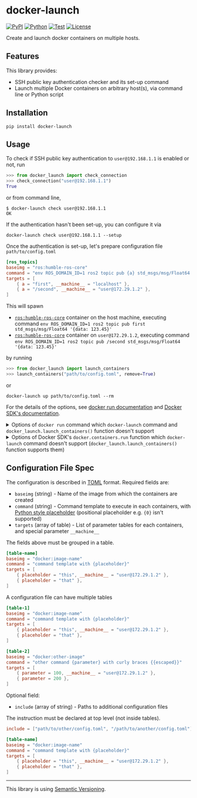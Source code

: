 # docker-launch

[![PyPI](https://img.shields.io/pypi/v/docker-launch.svg?label=PyPI&style=flat-square)](https://pypi.org/pypi/docker-launch/)
[![Python](https://img.shields.io/pypi/pyversions/docker-launch.svg?label=Python&color=yellow&style=flat-square)](https://pypi.org/pypi/docker-launch/)
[![Test](https://img.shields.io/github/actions/workflow/status/necst-telescope/neclib/test.yml?branch=main&logo=github&label=Test&style=flat-square)](https://github.com/necst-telescope/docker-launch/actions)
[![License](https://img.shields.io/badge/license-MIT-blue.svg?label=License&style=flat-square)](https://github.com/necst-telescope/docker-launch/blob/main/LICENSE)

Create and launch docker containers on multiple hosts.

## Features

This library provides:

- SSH public key authentication checker and its set-up command
- Launch multiple Docker containers on arbitrary host(s), via command line or Python script

## Installation

```shell
pip install docker-launch
```

## Usage

To check if SSH public key authentication to `user@192.168.1.1` is enabled or not, run

```python
>>> from docker_launch import check_connection
>>> check_connection("user@192.168.1.1")
True
```

or from command line,

```shell
$ docker-launch check user@192.168.1.1
OK
```

If the authentication hasn't been set-up, you can configure it via

```shell
docker-launch check user@192.168.1.1 --setup
```

Once the authentication is set-up, let's prepare configuration file `path/to/config.toml`

```toml
[ros_topics]
baseimg = "ros:humble-ros-core"
command = "env ROS_DOMAIN_ID=1 ros2 topic pub {a} std_msgs/msg/Float64 '{{data: 123.45}}'"
targets = [
    { a = "first", __machine__ = "localhost" },
    { a = "/second", __machine__ = "user@172.29.1.2" },
]
```

This will spawn

- [`ros:humble-ros-core`](https://hub.docker.com/_/ros) container on the host machine, executing command `env ROS_DOMAIN_ID=1 ros2 topic pub first std_msgs/msg/Float64 '{data: 123.45}'`
- [`ros:humble-ros-core`](https://hub.docker.com/_/ros) container on `user@172.29.1.2`, executing command `env ROS_DOMAIN_ID=1 ros2 topic pub /second std_msgs/msg/Float64 '{data: 123.45}'`

by running

```python
>>> from docker_launch import launch_containers
>>> launch_containers("path/to/config.toml", remove=True)
```

or

```shell
docker-launch up path/to/config.toml --rm
```

For the details of the options, see [docker run documentation](https://docs.docker.com/engine/reference/commandline/run/) and [Docker SDK's documentation](https://docker-py.readthedocs.io/en/stable/containers.html#docker.models.containers.ContainerCollection.run).

<details><summary>Options of <code>docker run</code> command which <code>docker-launch</code> command and <code>docker_launch.launch_containers()</code> function doesn't support</summary>

- `--attach`, `-a`
- `--cgroupns`
- `--cidfile`
- `--detach`, `-d` (always `True`)
- `--detach-keys`
- `--disable-content-trust`
- `--env-file`
- `--expose`
- `--gpus`
- `-h` (use `--hostname` instead)
- `--interactive`, `-i`
- `--ip`
- `--ip6`
- `--label-file`
- `--link-local-ip`
- `--log-driver`
- `--log-opt`
- `--mount`
- `--net` (only `bridge`, `none`, `host`, and `container:<name|id>` are supported)
- `--net-alias`
- `--network` (only `bridge`, `none`, `host`, and `container:<name|id>` are supported)
- `--network-alias`
- `--no-healthcheck`
- `--pull`
- `--sig-proxy`
- `--stop-timeout`
- `--ulimit`
- `-v` (use `--volume` instead)

</details>
<details><summary>Options of Docker SDK's <code>docker.containers.run</code> function which <code>docker-launch</code> command doesn't support (<code>docker_launch.launch_containers()</code> function supports them)</summary>

- `auto_remove`
- `device_requests`
- `init_path`
- `log_config`
- `lxc_conf`
- `mounts`
- `nano_cpus`
- `network`
- `network_disabled`
- `stdin_open`
- `stdout`
- `stderr`
- `stream`
- `ulimits`
- `use_config_proxy`
- `version`

</details>

## Configuration File Spec

The configuration is described in [TOML](https://toml.io/en/) format.
Required fields are:

- `baseimg` (string) - Name of the image from which the containers are created
- `command` (string) - Command template to execute in each containers, with [Python style placeholder](https://docs.python.org/3/library/string.html#format-string-syntax) (positional placeholder e.g. `{0}` isn't supported)
- `targets` (array of table) - List of parameter tables for each containers, and special parameter `__machine__`

The fields above must be grouped in a table.

```toml
[table-name]
baseimg = "docker:image-name"
command = "command template with {placeholder}"
targets = [
    { placeholder = "this", __machine__ = "user@172.29.1.2" },
    { placeholder = "that" },
]
```

A configuration file can have multiple tables

```toml
[table-1]
baseimg = "docker:image-name"
command = "command template with {placeholder}"
targets = [
    { placeholder = "this", __machine__ = "user@172.29.1.2" },
    { placeholder = "that" },
]

[table-2]
baseimg = "docker:other-image"
command = "other command {parameter} with curly braces {{escaped}}"
targets = [
    { parameter = 100, __machine__ = "user@172.29.1.2" },
    { parameter = 200 },
]
```

Optional field:

- `include` (array of string) - Paths to additional configuration files

The instruction must be declared at top level (not inside tables).

```toml
include = ["path/to/other/config.toml", "/path/to/another/config.toml"]

[table-name]
baseimg = "docker:image-name"
command = "command template with {placeholder}"
targets = [
    { placeholder = "this", __machine__ = "user@172.29.1.2" },
    { placeholder = "that" },
]
```

---

This library is using [Semantic Versioning](https://semver.org).
